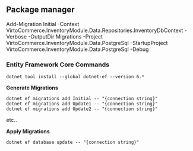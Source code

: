 
## Package manager 
Add-Migration Initial -Context VirtoCommerce.InventoryModule.Data.Repositories.InventoryDbContext  -Verbose -OutputDir Migrations -Project VirtoCommerce.InventoryModule.Data.PostgreSql -StartupProject VirtoCommerce.InventoryModule.Data.PostgreSql  -Debug



### Entity Framework Core Commands
```
dotnet tool install --global dotnet-ef --version 6.*
```

**Generate Migrations**

```
dotnet ef migrations add Initial -- "{connection string}"
dotnet ef migrations add Update1 -- "{connection string}"
dotnet ef migrations add Update2 -- "{connection string}"
```

etc..

**Apply Migrations**

`dotnet ef database update -- "{connection string}"`
